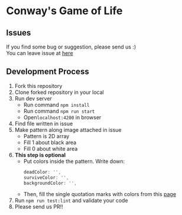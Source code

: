 # Conway's Game of Life

## Issues
If you find some bug or suggestion, please send us :)  
You can leave issue at [here](https://github.com/TroyTae/game-of-life/issues/new/choose)  

## Development Process
1. Fork this repository
2. Clone forked repository in your local
3. Run dev server
   - Run command `npm install`
   - Run command `npm run start`
   - Open`localhost:4200` in browser
4. Find file written in issue
5. Make pattern along image attached in issue
   - Pattern is 2D array
   - Fill 1 about black area
   - Fill 0 about white area
6. __This step is optional__
   - Put colors inside the pattern. Write down:
     ```typescript
     deadColor: '',
     surviveColor: '',
     backgroundColor: '',
     ```
   - Then, fill the single quotation marks with colors from this [page](https://www.w3schools.com/colors/colors_groups.asp)
7. Run `npm run test:lint` and validate your code
8. Please send us PR!!
